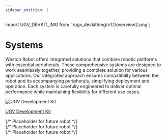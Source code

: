 ```yaml
---
sidebar_position: 1
---
```


import UGV_DEVKIT_IMG from './ugv_devkit/img/v1.1/overview2.png';

# Systems

Weston Robot offers integrated solutions that combine robotic platforms with essential peripherals. These comprehensive systems are designed to work seamlessly together, providing a complete solution for various applications. Our integrated approach ensures compatibility between the robot and its accompanying peripherals, simplifying deployment and operation. Each system is carefully engineered to deliver optimal performance while maintaining flexibility for different use cases.

<div className="row">
    <div className="col col--6">
        <div style={{ textAlign: 'center' }}>
            <img src={UGV_DEVKIT_IMG} alt="UGV Development Kit" style={{ height: 200 }} />
            <p><a href="ugv_devkit/v1.1">UGV Development Kit</a></p>
        </div>
    </div>
    <div className="col col--6">
        <div style={{ textAlign: 'center' }}>
            {/* Placeholder for future robot */}
        </div>
    </div>
</div>
<div className="row">
    <div className="col col--6">
        <div style={{ textAlign: 'center' }}>
            {/* Placeholder for future robot */}
        </div>
    </div>
    <div className="col col--6">
        <div style={{ textAlign: 'center' }}>
            {/* Placeholder for future robot */}
        </div>
    </div>
</div>
